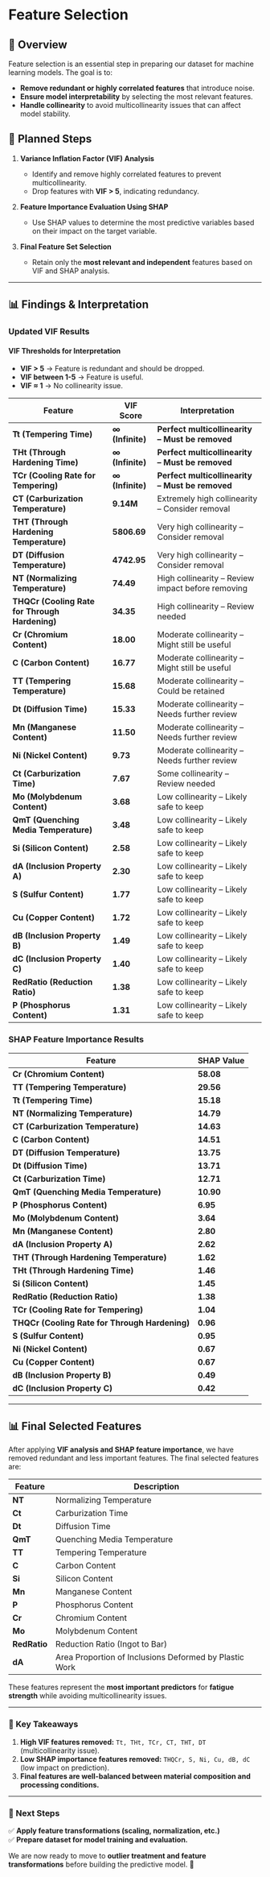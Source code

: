 # Feature Selection

## 📌 Overview
Feature selection is an essential step in preparing our dataset for machine learning models. The goal is to:
- **Remove redundant or highly correlated features** that introduce noise.
- **Ensure model interpretability** by selecting the most relevant features.
- **Handle collinearity** to avoid multicollinearity issues that can affect model stability.

## 🔹 Planned Steps
1. **Variance Inflation Factor (VIF) Analysis**  
   - Identify and remove highly correlated features to prevent multicollinearity.
   - Drop features with **VIF > 5**, indicating redundancy.

2. **Feature Importance Evaluation Using SHAP**  
   - Use SHAP values to determine the most predictive variables based on their impact on the target variable.

3. **Final Feature Set Selection**  
   - Retain only the **most relevant and independent** features based on VIF and SHAP analysis.

---

## 📊 Findings & Interpretation

### **Updated VIF Results**

#### **VIF Thresholds for Interpretation**
- **VIF > 5** → Feature is redundant and should be dropped.
- **VIF between 1-5** → Feature is useful.
- **VIF ≈ 1** → No collinearity issue.

| Feature | VIF Score | Interpretation |
|---------|----------|---------------|
| **Tt (Tempering Time)** | **∞ (Infinite)** | **Perfect multicollinearity – Must be removed** |
| **THt (Through Hardening Time)** | **∞ (Infinite)** | **Perfect multicollinearity – Must be removed** |
| **TCr (Cooling Rate for Tempering)** | **∞ (Infinite)** | **Perfect multicollinearity – Must be removed** |
| **CT (Carburization Temperature)** | **9.14M** | Extremely high collinearity – Consider removal |
| **THT (Through Hardening Temperature)** | **5806.69** | Very high collinearity – Consider removal |
| **DT (Diffusion Temperature)** | **4742.95** | Very high collinearity – Consider removal |
| **NT (Normalizing Temperature)** | **74.49** | High collinearity – Review impact before removing |
| **THQCr (Cooling Rate for Through Hardening)** | **34.35** | High collinearity – Review needed |
| **Cr (Chromium Content)** | **18.00** | Moderate collinearity – Might still be useful |
| **C (Carbon Content)** | **16.77** | Moderate collinearity – Might still be useful |
| **TT (Tempering Temperature)** | **15.68** | Moderate collinearity – Could be retained |
| **Dt (Diffusion Time)** | **15.33** | Moderate collinearity – Needs further review |
| **Mn (Manganese Content)** | **11.50** | Moderate collinearity – Needs further review |
| **Ni (Nickel Content)** | **9.73** | Moderate collinearity – Needs further review |
| **Ct (Carburization Time)** | **7.67** | Some collinearity – Review needed |
| **Mo (Molybdenum Content)** | **3.68** | Low collinearity – Likely safe to keep |
| **QmT (Quenching Media Temperature)** | **3.48** | Low collinearity – Likely safe to keep |
| **Si (Silicon Content)** | **2.58** | Low collinearity – Likely safe to keep |
| **dA (Inclusion Property A)** | **2.30** | Low collinearity – Likely safe to keep |
| **S (Sulfur Content)** | **1.77** | Low collinearity – Likely safe to keep |
| **Cu (Copper Content)** | **1.72** | Low collinearity – Likely safe to keep |
| **dB (Inclusion Property B)** | **1.49** | Low collinearity – Likely safe to keep |
| **dC (Inclusion Property C)** | **1.40** | Low collinearity – Likely safe to keep |
| **RedRatio (Reduction Ratio)** | **1.38** | Low collinearity – Likely safe to keep |
| **P (Phosphorus Content)** | **1.31** | Low collinearity – Likely safe to keep |

### **SHAP Feature Importance Results**

| Feature | SHAP Value |
|---------|-----------|
| **Cr (Chromium Content)** | **58.08** |
| **TT (Tempering Temperature)** | **29.56** |
| **Tt (Tempering Time)** | **15.18** |
| **NT (Normalizing Temperature)** | **14.79** |
| **CT (Carburization Temperature)** | **14.63** |
| **C (Carbon Content)** | **14.51** |
| **DT (Diffusion Temperature)** | **13.75** |
| **Dt (Diffusion Time)** | **13.71** |
| **Ct (Carburization Time)** | **12.71** |
| **QmT (Quenching Media Temperature)** | **10.90** |
| **P (Phosphorus Content)** | **6.95** |
| **Mo (Molybdenum Content)** | **3.64** |
| **Mn (Manganese Content)** | **2.80** |
| **dA (Inclusion Property A)** | **2.62** |
| **THT (Through Hardening Temperature)** | **1.62** |
| **THt (Through Hardening Time)** | **1.46** |
| **Si (Silicon Content)** | **1.45** |
| **RedRatio (Reduction Ratio)** | **1.38** |
| **TCr (Cooling Rate for Tempering)** | **1.04** |
| **THQCr (Cooling Rate for Through Hardening)** | **0.96** |
| **S (Sulfur Content)** | **0.95** |
| **Ni (Nickel Content)** | **0.67** |
| **Cu (Copper Content)** | **0.67** |
| **dB (Inclusion Property B)** | **0.49** |
| **dC (Inclusion Property C)** | **0.42** |

---

## 📊 Final Selected Features
After applying **VIF analysis and SHAP feature importance**, we have removed redundant and less important features. The final selected features are:

| Feature | Description |
|---------|------------|
| **NT**  | Normalizing Temperature |
| **Ct**  | Carburization Time |
| **Dt**  | Diffusion Time |
| **QmT** | Quenching Media Temperature |
| **TT**  | Tempering Temperature |
| **C**   | Carbon Content |
| **Si**  | Silicon Content |
| **Mn**  | Manganese Content |
| **P**   | Phosphorus Content |
| **Cr**  | Chromium Content |
| **Mo**  | Molybdenum Content |
| **RedRatio** | Reduction Ratio (Ingot to Bar) |
| **dA**  | Area Proportion of Inclusions Deformed by Plastic Work |

These features represent the **most important predictors** for **fatigue strength** while avoiding multicollinearity issues.

---

### **📌 Key Takeaways**
1. **High VIF features removed:** `Tt, THt, TCr, CT, THT, DT` (multicollinearity issue).
2. **Low SHAP importance features removed:** `THQCr, S, Ni, Cu, dB, dC` (low impact on prediction).
3. **Final features are well-balanced between material composition and processing conditions.**

---

### **📌 Next Steps**
✅ **Apply feature transformations (scaling, normalization, etc.)**  
✅ **Prepare dataset for model training and evaluation.**  

We are now ready to move to **outlier treatment and feature transformations** before building the predictive model. 🚀